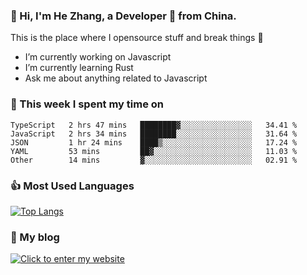 ### 👋 Hi, I'm He Zhang, a Developer 🚀 from China.

This is the place where I opensource stuff and break things :rofl:

- I’m currently working on Javascript
- I’m currently learning Rust
- Ask me about anything related to Javascript

### 💪 This week I spent my time on 
<!--START_SECTION:waka-->

```text
TypeScript   2 hrs 47 mins   ████████▓░░░░░░░░░░░░░░░░   34.41 %
JavaScript   2 hrs 34 mins   ████████░░░░░░░░░░░░░░░░░   31.64 %
JSON         1 hr 24 mins    ████▒░░░░░░░░░░░░░░░░░░░░   17.24 %
YAML         53 mins         ██▓░░░░░░░░░░░░░░░░░░░░░░   11.03 %
Other        14 mins         ▓░░░░░░░░░░░░░░░░░░░░░░░░   02.91 %
```

<!--END_SECTION:waka-->

### 👍 Most Used Languages
[![Top Langs](https://github-readme-stats.vercel.app/api/top-langs/?username=zhanghecool&layout=compact)](https://zhanghe.cool)

### 🌈 My blog 
[![Click to enter my website](https://cdn.jsdelivr.net/gh/zhanghecool/assets/images/gif/zhanghecools.gif)](https://zhanghe.cool)
